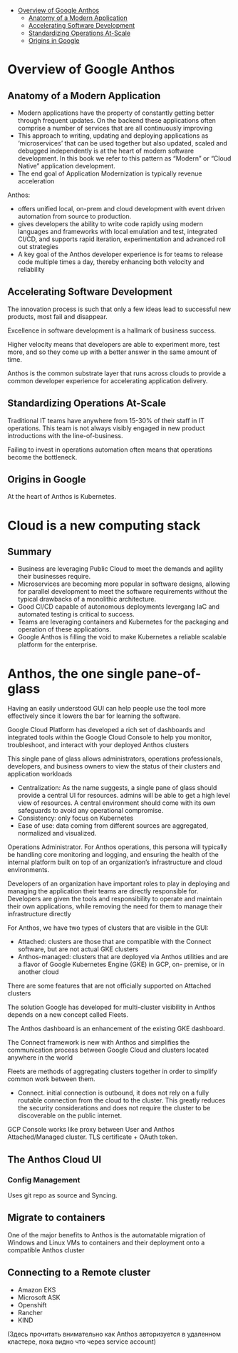 * [Overview of Google Anthos](#overview-of-google-anthos)
  * [Anatomy of a Modern Application](#anatomy-of-a-modern-application)
  * [Accelerating Software Development](#accelerating-software-development)
  * [Standardizing Operations At-Scale](#standardizing-operations-at-scale)
  * [Origins in Google](#origins-in-google)

# Overview of Google Anthos

## Anatomy of a Modern Application
- Modern applications have the property of constantly getting better through frequent updates. On the
  backend these applications often comprise a number of services that are all
  continuously improving
- This approach to writing, updating and deploying applications as ‘microservices’
  that can be used together but also updated, scaled and debugged independently is at the
  heart of modern software development. In this book we refer to this pattern as “Modern” or
  “Cloud Native” application development.
- The  end goal of Application Modernization is typically revenue acceleration

Anthos:
- offers unified local, on-prem and cloud development with event driven automation from source to production.
- gives developers the ability to write code rapidly using modern languages and frameworks with local emulation and test, integrated CI/CD, and supports rapid iteration, experimentation and advanced roll out strategies
- A key goal of the Anthos developer experience is for teams to release code multiple times a day, thereby enhancing both velocity and reliability

## Accelerating Software Development

The innovation process is such that only a few ideas lead to successful new products, most fail and disappear.

Excellence in software development is a hallmark of business success.

Higher velocity means that developers are able to experiment more, test more, and so they come up with a better answer in the same amount of time.

Anthos is the common substrate layer that runs across clouds to provide a common developer experience for accelerating application delivery.

## Standardizing Operations At-Scale

Traditional IT teams have anywhere from 15-30% of their staff in IT operations. This team is not always visibly engaged in new product
introductions with the line-of-business.

Failing to invest in operations automation often means that operations become the bottleneck.

## Origins in Google

At the heart of Anthos is Kubernetes.


# Cloud is a new computing stack

## Summary
- Business are leveraging Public Cloud to meet the demands and agility their businesses require.
- Microservices are becoming more popular in software designs, allowing for parallel development to meet the software requirements without the typical drawbacks of a monolithic architecture.
- Good CI/CD capable of autonomous deployments levergang IaC and automated testing is critical to success.
- Teams are leveraging containers and Kubernetes for the packaging and operation of these applications.
- Google Anthos is filling the void to make Kubernetes a reliable scalable platform for the enterprise.

# Anthos, the one single pane-of-glass

Having an easily understood GUI can help people use the tool more effectively since it lowers the bar for learning the software.

Google Cloud Platform has developed a rich set of dashboards
and integrated tools within the Google Cloud Console to help you monitor, troubleshoot, and
interact with your deployed Anthos clusters

This single pane of glass allows administrators, operations professionals,
developers, and business owners to view the status of their clusters and application
workloads

- Centralization: As the name suggests, a single pane of glass should provide a central UI for resources. admins will be able
  to get a high level view of resources. A central environment should come with its own
  safeguards to avoid any operational compromise.
- Consistency: only focus on Kubernetes
- Ease of use: data coming from different sources are aggregated, normalized and visualized.

Operations Administrator. For Anthos operations, this persona will typically be handling core monitoring and logging, and ensuring the health
of the internal platform built on top of an organization’s infrastructure and cloud environments.

Developers of an organization have important roles to play in deploying and
managing the application their teams are directly responsible for.
Developers are given the tools and responsibility to operate and maintain their own applications, while removing the need for them to manage their
infrastructure directly


For Anthos, we have two types of clusters that are visible in the GUI:
- Attached: clusters are those that are compatible with the
  Connect software, but are not actual GKE clusters
- Anthos-managed: clusters that are
  deployed via Anthos utilities and are a flavor of Google Kubernetes Engine (GKE) in GCP, on-
  premise, or in another cloud

There are some features that are not officially supported on Attached clusters

The solution Google has developed for multi-cluster visibility in Anthos depends on a new
concept called Fleets.

The Anthos dashboard is an enhancement of the existing GKE dashboard.

The Connect framework is new with Anthos and simplifies the
communication process between Google Cloud and clusters located anywhere in the world

Fleets are methods of aggregating clusters together in order to simplify common work
between them.

- Connect. initial connection is outbound, it does not rely on a
  fully routable connection from the cloud to the cluster. This greatly reduces the security
  considerations and does not require the cluster to be discoverable on the public internet.

GCP Console works like proxy between User and Anthos Attached/Managed cluster. TLS certificate + OAuth token.

## The Anthos Cloud UI
### Config Management

Uses git repo as source and Syncing.

## Migrate to containers

One of the major benefits to Anthos is the automatable migration of Windows and Linux VMs
to containers and their deployment onto a compatible Anthos cluster

## Connecting to a Remote cluster
- Amazon EKS
- Microsoft ASK
- Openshift
- Rancher
- KIND

(Здесь прочитать внимательно как Anthos авторизуется в удаленном кластере, пока видно что через service account) 

